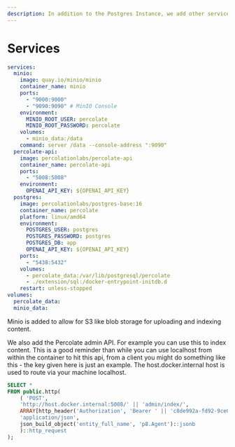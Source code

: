 ```yaml
---
description: In addition to the Postgres Instance, we add other services
---
```


# Services

```yaml
services:
  minio:
    image: quay.io/minio/minio
    container_name: minio
    ports:
      - "9000:9000"
      - "9090:9090" # MinIO Console
    environment:
      MINIO_ROOT_USER: percolate
      MINIO_ROOT_PASSWORD: percolate
    volumes:
      - minio_data:/data
    command: server /data --console-address ":9090"
  percolate-api:
    image: percolationlabs/percolate-api
    container_name: percolate-api
    ports:
      - "5008:5008"
    environment:
      OPENAI_API_KEY: ${OPENAI_API_KEY}
  postgres:
    image: percolationlabs/postgres-base:16
    container_name: percolate
    platform: linux/amd64
    environment:
      POSTGRES_USER: postgres
      POSTGRES_PASSWORD: postgres
      POSTGRES_DB: app
      OPENAI_API_KEY: ${OPENAI_API_KEY}
    ports:
      - "5438:5432"
    volumes:
      - percolate_data:/var/lib/postgresql/percolate
      - ./extension/sql:/docker-entrypoint-initdb.d
    restart: unless-stopped
volumes:
  percolate_data:
  minio_data:
```

Minio is added to allow for S3 like blob storage for uploading and indexing content.

We also add the Percolate admin API. For example you can use this to index content. This is a good reminder than while you can use localhost from within the container to hit this api, from a client you might do something like this - the key given here is just an example. The host.docker.internal host is used to route via your machine localhost.

```sql
SELECT *
FROM public.http(
	( 'POST', 
	'http://host.docker.internal:5008/' || 'admin/index/',
	ARRAY[http_header('Authorization', 'Bearer ' || 'c8de992a-fd92-9ce0-8cf8-0a8690be00a9')],
	'application/json',
	json_build_object('entity_full_name', 'p8.Agent')::jsonb
	)::http_request
);
```


